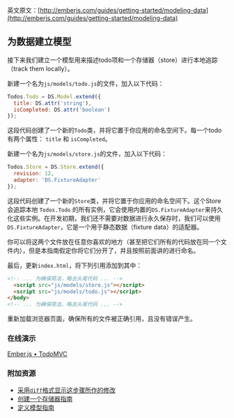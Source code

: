 英文原文：[http://emberjs.com/guides/getting-started/modeling-data](http://emberjs.com/guides/getting-started/modeling-data)

## 为数据建立模型

接下来我们建立一个模型用来描述todo项和一个存储器（store）进行本地追踪（track them locally）。

新建一个名为`js/models/todo.js`的文件，加入以下代码：

```javascript
Todos.Todo = DS.Model.extend({
  title: DS.attr('string'),
  isCompleted: DS.attr('boolean')
});
```

这段代码创建了一个新的`Todo`类，并将它置于你应用的命名空间下。每一个todo有两个属性： `title` 和 `isCompleted`。

新建一个名为`js/models/store.js`的文件，加入以下代码：

```javascript
Todos.Store = DS.Store.extend({
  revision: 12,
  adapter: 'DS.FixtureAdapter'
});
```

这段代码创建了一个新的`Store`类，并将它置于你应用的命名空间下。这个Store会追踪本地 `Todos.Todo` 的所有实例，它会使用内置的`DS.FixtureAdapter`来持久化这些实例。在开发初期，我们还不需要对数据进行永久保存时，我们可以使用`DS.FixtureAdapter`，它是一个用于静态数据（fixture data）的适配器。

你可以将这两个文件放在任意你喜欢的地方（甚至把它们所有的代码放在同一个文件内），但是本指南假定你将它们分开了，并且按照前面讲的进行命名。

最后，更新`index.html`，将下列引用添加到其中：

```html
<!-- ... 为确保简洁，略去头尾代码 ... -->
  <script src="js/models/store.js"></script>
  <script src="js/models/todo.js"></script>
</body>
<!-- ... 为确保简洁，略去头尾代码 ... -->
```

重新加载浏览器页面，确保所有的文件被正确引用，且没有错误产生。

### 在线演示
<a class="jsbin-embed" href="http://jsbin.com/ovizun/2/embed?live">Ember.js • TodoMVC</a><script src="http://static.jsbin.com/js/embed.js"></script>

### 附加资源

  * [采用`diff`格式显示这步骤所作的修改](https://github.com/emberjs/quickstart-code-sample/commit/979ba3a329b8157bb199fda4b8c6a43bab5b6900)
  * [创建一个存储器指南](/guides/models/defining-a-store)
  * [定义模型指南](/guides/models/defining-models)
